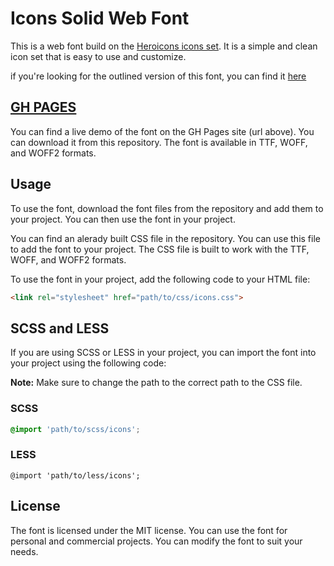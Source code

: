 # Icons Solid Web Font

This is a web font build on the [Heroicons icons set](https://github.com/tailwindlabs/heroicons). It is a simple and clean icon set that is easy to use and customize.

if you're looking for the outlined version of this font, you can find it [here](https://github.com/15fathoms/outlineWF)

## [GH PAGES](https://15fathoms.github.io/solidWF)

You can find a live demo of the font on the GH Pages site (url above).
You can download it from this repository. The font is available in TTF, WOFF, and WOFF2 formats.

## Usage

To use the font, download the font files from the repository and add them to your project. You can then use the font in your project.

You can find an alerady built CSS file in the repository. You can use this file to add the font to your project. The CSS file is built to work with the TTF, WOFF, and WOFF2 formats.

To use the font in your project, add the following code to your HTML file:

```html
<link rel="stylesheet" href="path/to/css/icons.css">
```

## SCSS and LESS

If you are using SCSS or LESS in your project, you can import the font into your project using the following code:

**Note:** Make sure to change the path to the correct path to the CSS file.

### SCSS

```scss
@import 'path/to/scss/icons';
```

### LESS
```less	
@import 'path/to/less/icons';
```

## License

The font is licensed under the MIT license. You can use the font for personal and commercial projects. You can modify the font to suit your needs.
